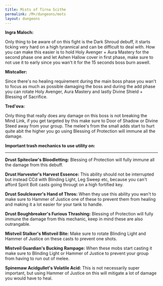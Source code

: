 ```yaml
---
title: Mists of Tirna Scithe
permalink: /M+/dungeons/mots
layout: dungeons
---
```

**Ingra Maloch:**

Only thing to be aware of on this fight is the Dark Shroud debuff, it starts ticking very hard on a high tyrannical and can be difficult to deal with. How you can make this easier is to hold Holy Avenger + Aura Mastery for the second phase one and let Ashen Hallow cover in first phase, make sure to not use it to early since you wan't it for the 15 seconds boss burn aswell.

**Mistcaller:**

Since there's no healing requirement during the main boss phase you wan't to focus as much as possible damaging the boss and during the add phase you can rotate Holy Avenger, Aura Mastery and lastly Divine Shield + Blessing of Sacrifice.

**Tred'ova:**

Only thing that really does any damage on this boss is not breaking the Mind Link, if you get targeted by this make sure to Door of Shadow or Divine Steed away from your group. The melee's from the small adds start to hurt quite abit the higher you go using Blessing of Protection will immune all the damage.

**Important trash mechanics to use utility on:**

---
**Drust Spiteclaw's Bloodletting:** Blessing of Protection will fully immune all the damage from this debuff.

**Drust Harvester's Harvest Essence:** This ability should not be interrupted but instead CCd with Blinding Light, Leg Sweep etc, because you can't afford Spirit Bolt casts going througt on a high fortified key.

**Drust Soulcleaver's Hand of Thros:** When they use this ability you wan't to make sure to Hammer of Justice one of these to prevent them from healing and making it a lot easier for your tank to handle.

**Drust Boughbreaker's Furious Thrashing:** Blessing of Protection will fully immune the damage from this mechanic, keep in mind these are also outrangable.

**Mistveil Stalker's Mistveil Bite:** Make sure to rotate Blinding Light and Hammer of Justice on these casts to prevent one shots.

**Mistveil Guardian's Bucking Rampage:** When these mobs start casting it make sure to Blinding Light or Hammer of Justice to prevent your group from having to run out of melee.

**Spinemaw Acidgullet's Volatile Acid:** This is not necessarily super important, but using Hammer of Justice on this will mitigate a lot of damage you would have to heal.

